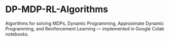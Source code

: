 # DP-MDP-RL-Algorithms
Algorithms for solving MDPs, Dynamic Programming, Approximate Dynamic Programming, and Reinforcement Learning — implemented in Google Colab notebooks.
